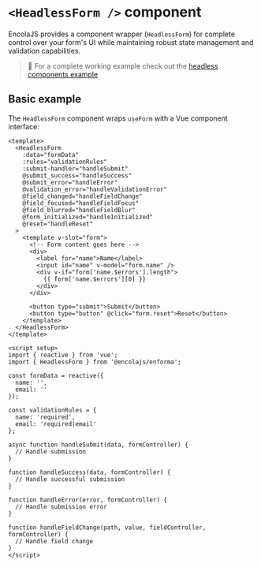 # `<HeadlessForm />` component

<!-- 
This page should provide:
1. Overview of useForm composable and HeadlessForm component
2. API reference for returned properties and methods
3. Basic implementation examples
4. Form state management
5. Handling validation and submission
6. Integration with fields and other components
7. Common patterns and best practices
8. Advanced usage examples
-->

<TabNav :items="[
    { label: 'Usage', link: '/headless-forms/form' },
    { label: 'API', link: '/headless-forms/form_api' },
]" />

EncolaJS provides a component wrapper (`HeadlessForm`) for complete control over your form's UI while maintaining robust state management and validation capabilities.

> :notebook_with_decorative_cover: For a complete working example check out the [headless components example](/examples/headless-components.md)

## Basic example

The `HeadlessForm` component wraps `useForm` with a Vue component interface:

```vue
<template>
  <HeadlessForm
    :data="formData"
    :rules="validationRules"
    :submit-handler="handleSubmit"
    @submit_success="handleSuccess"
    @submit_error="handleError"
    @validation_error="handleValidationError"
    @field_changed="handleFieldChange"
    @field_focused="handleFieldFocus"
    @field_blurred="handleFieldBlur"
    @form_initialized="handleInitialized"
    @reset="handleReset"
  >
    <template v-slot="form">
      <!-- Form content goes here -->
      <div>
        <label for="name">Name</label>
        <input id="name" v-model="form.name" />
        <div v-if="form['name.$errors'].length">
          {{ form['name.$errors'][0] }}
        </div>
      </div>
        
      <button type="submit">Submit</button>
      <button type="button" @click="form.reset">Reset</button>
    </template>
  </HeadlessForm>
</template>

<script setup>
import { reactive } from 'vue';
import { HeadlessForm } from '@encolajs/enforma';

const formData = reactive({
  name: '',
  email: ''
});

const validationRules = {
  name: 'required',
  email: 'required|email'
};

async function handleSubmit(data, formController) {
  // Handle submission
}

function handleSuccess(data, formController) {
  // Handle successful submission
}

function handleError(error, formController) {
  // Handle submission error
}

function handleFieldChange(path, value, fieldController, formController) {
  // Handle field change
}
</script>
```